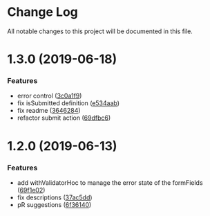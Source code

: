 # Change Log

All notable changes to this project will be documented in this file.

<a name="1.3.0"></a>
# 1.3.0 (2019-06-18)


### Features

* error control ([3c0a1f9](https://github.com/SUI-Components/schibsted-spain-components/commit/3c0a1f9))
* fix isSubmitted definition ([e534aab](https://github.com/SUI-Components/schibsted-spain-components/commit/e534aab))
* fix readme ([3646284](https://github.com/SUI-Components/schibsted-spain-components/commit/3646284))
* refactor submit action ([69dfbc6](https://github.com/SUI-Components/schibsted-spain-components/commit/69dfbc6))



<a name="1.2.0"></a>
# 1.2.0 (2019-06-13)


### Features

* add withValidatorHoc to manage the error state of the formFields ([69f1e02](https://github.com/SUI-Components/schibsted-spain-components/commit/69f1e02))
* fix descriptions ([37ac5dd](https://github.com/SUI-Components/schibsted-spain-components/commit/37ac5dd))
* pR suggestions ([6f36140](https://github.com/SUI-Components/schibsted-spain-components/commit/6f36140))



